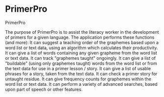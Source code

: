 # PrimerPro
PrimerPro

The purpose of PrimerPro is to assist the literacy worker in the development of primers for a given language. The application performs these functions (and more): It can suggest a teaching order of the graphemes based upon a word list or text data, using an algorithm which calculates their productivity.  It can give a list of words containing any given grapheme from the word list or text data.  It can track "graphemes taught" ongoingly.   It can give a list of "buildable" (using only graphemes taught) words from the word list or from the text data for use in a primer lesson / story.  It can give a list of usable phrases for a story, taken from the text data.  It can check a primer story for untaught residue.  It can give frequency counts for graphemes within the word list or text data.  It can perform a variety of advanced searches, based upon part of speech or other features.
